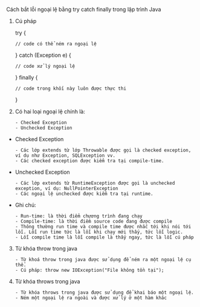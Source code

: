 Cách bắt lỗi ngoại lệ bằng try catch finally trong lập trình Java
1. Cú pháp

    try {
    
       // code có thể ném ra ngoại lệ
    } catch (Exception e) {
    
       // code xử lý ngoại lệ
    } finally {
    
       // code trong khối này luôn được thực thi
    }
2. Có hai loại ngoại lệ chính là:

       - Checked Exception
       - Unchecked Exception
- Checked Exception
        
      - Các lớp extends từ lớp Throwable được gọi là checked exception, ví dụ như Exception, SQLException vv. 
      - Các checked exception được kiểm tra tại compile-time.
- Unchecked Exception
     
      - Các lớp extends từ RuntimeException được gọi là unchecked exception, ví dụ: NullPointerException
      - Các ngoại lệ unchecked được kiểm tra tại runtime.
- Ghi chú: 

      - Run-time: là thời điểm chương trình đang chạy
      - Compile-time: là thời điểm source code đang được compile
      - Thông thường run time và compile time được nhắc tới khi nói tới lỗi. Lỗi run time tức là lỗi khi chạy mới thấy, tức lỗi logic. 
      - Lỗi compile time là lỗi compile là thấy ngay, tức là lỗi cú pháp
3. Từ khóa throw trong java

       - Từ khoá throw trong java được sử dụng để ném ra một ngoại lệ cụ thể.
       - Cú pháp: throw new IOException("File không tồn tại"); 
4. Từ khóa throws trong java

       - Từ khóa throws trong java được sử dụng để khai báo một ngoại lệ.
       - Ném một ngoại lệ ra ngoài và được xử lý ở một hàm khác